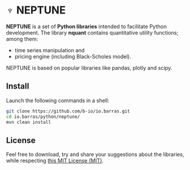 # ♆ NEPTUNE

**NEPTUNE** is a set of **Python libraries** intended to facilitate Python development.
The library **nquant** contains quantitative utility functions; among them:

* time series manipulation and
* pricing engine (including Black-Scholes model).

NEPTUNE is based on popular libraries like pandas, plotly and scipy.

## Install

Launch the following commands in a shell:

~~~bash
git clone https://github.com/b-io/io.barras.git
cd io.barras/python/neptune/
mvn clean install
~~~

## License

Feel free to download, try and share your suggestions about the libraries,
while respecting [this MIT License (MIT)][license].

[license]: <LICENSE>
